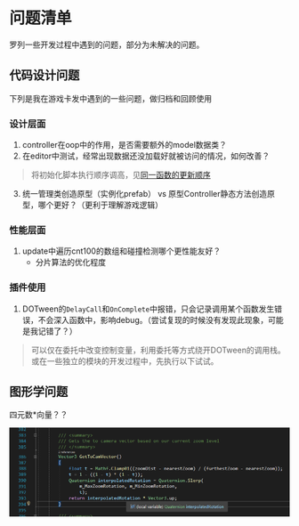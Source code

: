 # 问题清单

罗列一些开发过程中遇到的问题，部分为未解决的问题。


## 代码设计问题

下列是我在游戏卡发中遇到的一些问题，做归档和回顾使用

### 设计层面

1. controller在oop中的作用，是否需要额外的model数据类？
2. 在editor中测试，经常出现数据还没加载好就被访问的情况，如何改善？
> 将初始化脚本执行顺序调高，见[同一函数的更新顺序](../UnityComponent/Lifetime.html#同一函数的更新顺序)

3. 统一管理类创造原型（实例化prefab） vs 原型Controller静态方法创造原型，哪个更好？（更利于理解游戏逻辑）

### 性能层面

1. update中遍历cnt100的数组和碰撞检测哪个更性能友好？
    - 分片算法的优化程度

### 插件使用

1. DOTween的`DelayCall`和`OnComplete`中报错，只会记录调用某个函数发生错误，不会深入函数中，影响debug。（尝试复现的时候没有发现此现象，可能是我记错了？）
> 可以仅在委托中改变控制变量，利用委托等方式绕开DOTween的调用栈。或在一些独立的模块的开发过程中，先执行以下试试。

## 图形学问题

四元数*向量？？

<img src="../img/question-1.png">